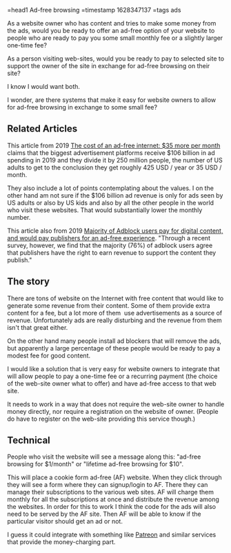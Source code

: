 =head1 Ad-free browsing
=timestamp 1628347137
=tags ads



As a website owner who has content and tries to make some money from the ads, would you be ready to offer an ad-free option
of your website to people who are ready to pay you some small monthly fee or a slightly larger one-time fee?

As a person visiting web-sites, would you be ready to pay to selected site to support the owner of the site in exchange for ad-free browsing on their site?

I know I would want both.

I wonder, are there systems that make it easy for website owners to allow for ad-free browsing in exchange to some small fee?



<h2>Related Articles</h2>

This article from 2019
<a href="https://www.vox.com/recode/2019/6/24/18715421/internet-free-data-ads-cost">The cost of an ad-free internet: $35 more per month</a>
claims that the biggest advertisement platforms receive $106 billion in ad spending in 2019 and they divide it by 250 million people,
the number of US adults to get to the conclusion they get roughly 425 USD / year or 35 USD / month.

They also include a lot of points contemplating about the values. I on the other hand am not sure if the $106 billion ad revenue is only for ads
seen by US adults or also by US kids and also by all the other people in the world who visit these websites. That would substantially lower
the monthly number.


This article also from 2019
<a href="https://whatsnewinpublishing.com/majority-of-adblock-users-pay-for-digital-content-and-would-pay-publishers-for-an-ad-free-experience/">Majority of Adblock users pay for digital content, and would pay publishers for an ad-free
experience</a>.
"Through a recent survey, however, we find that the majority (76%) of adblock users agree that publishers have the right to earn revenue to support the content they publish."


<h2>The story</h2>

There are tons of website on the Internet with free content that would like to generate some revenue from their content.
Some of them provide extra content for a fee, but a lot more of them  use advertisements as a source of revenue.
Unfortunately ads are really disturbing and the revenue from them isn't that great either.

On the other hand many people install ad blockers that will remove the ads, but apparently a large percentage of
these people would be ready to pay a modest fee for good content.

I would like a solution that is very easy for website owners to integrate that will allow people to pay a
one-time fee or a recurring payment (the choice of the web-site owner what to offer) and have ad-free access to that web site.

It needs to work in a way that does not require the web-site owner to handle money directly, nor require a registration on the website of owner.
(People do have to register on the web-site providing this service though.)

<h2>Technical</h2>

People who visit the website will see a message along this: "ad-free browsing for $1/month" or "lifetime ad-free browsing for $10".

This will place a cookie form ad-free (AF) website. When they click through they will see a form where they can signup/login to AF.
There they can manage their subscriptions to the various web sites.
AF will charge them monthly for all the subscriptions at once and distribute the revenue among the websites.
In order for this to work I think the code for the ads will also need to be served by the AF site.
Then AF will be able to know if the particular visitor should get an ad or not.

I guess it could integrate with something like <a href="https://www.patreon.com/">Patreon</a> and similar services that provide the money-charging part.




